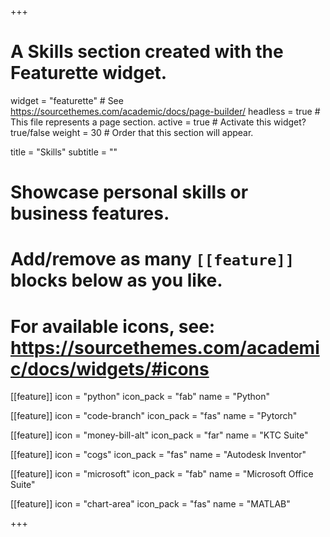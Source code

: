+++
# A Skills section created with the Featurette widget.
widget = "featurette"  # See https://sourcethemes.com/academic/docs/page-builder/
headless = true  # This file represents a page section.
active = true  # Activate this widget? true/false
weight = 30  # Order that this section will appear.

title = "Skills"
subtitle = ""

# Showcase personal skills or business features.
# 
# Add/remove as many `[[feature]]` blocks below as you like.
# 
# For available icons, see: https://sourcethemes.com/academic/docs/widgets/#icons

[[feature]]
  icon = "python"
  icon_pack = "fab"
  name = "Python"
  
[[feature]]
  icon = "code-branch"
  icon_pack = "fas"
  name = "Pytorch"

[[feature]]
  icon = "money-bill-alt"
  icon_pack = "far"
  name = "KTC Suite"
  
[[feature]]
  icon = "cogs"
  icon_pack = "fas"
  name = "Autodesk Inventor"

[[feature]]
  icon = "microsoft"
  icon_pack = "fab"
  name = "Microsoft Office Suite"

[[feature]]
  icon = "chart-area"
  icon_pack = "fas"
  name = "MATLAB"
  

+++
